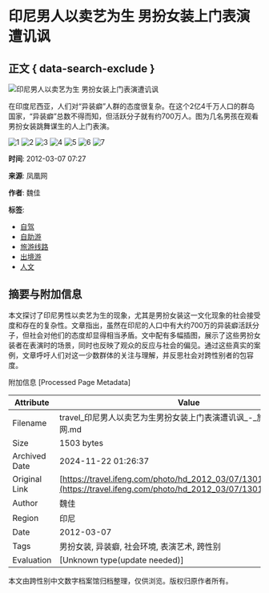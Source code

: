 # 印尼男人以卖艺为生 男扮女装上门表演遭讥讽

## 正文 { data-search-exclude }


![印尼男人以卖艺为生 男扮女装上门表演遭讥讽](http://y0.ifengimg.com/94bf00102138ec0a/2012/0307/rdn_4f569c8ced549.jpg)

在印度尼西亚，人们对“异装癖”人群的态度很复杂。在这个2亿4千万人口的群岛国家，“异装癖”总数不得而知，但活跃分子就有约700万人。图为几名男孩在观看男扮女装跳舞谋生的人上门表演。

![1](http://y3.ifengimg.com/f04c9b92453d105f/2012/0307/xes_63c47af4f3d2326ded5cb5443cc89666.jpg)
![2](http://y3.ifengimg.com/f04c9b92453d105f/2012/0307/xes_e2fba96b8130eb087cc5b4ff4323c947.jpg)
![3](http://y0.ifengimg.com/f04c9b92453d105f/2012/0307/xes_75ecdf767b98d745c400252a73c4c1d3.jpg)
![4](http://y3.ifengimg.com/f04c9b92453d105f/2012/0307/xes_b3412561be49df199fb22e6b937408c5.jpg)
![5](http://y3.ifengimg.com/f04c9b92453d105f/2012/0307/xes_08b9e7312689ef39326d20650bc5c871.jpg)
![6](http://y0.ifengimg.com/f04c9b92453d105f/2012/0307/xes_88c21d6f04fdc0f2c8c11a8cd2c25103.jpg)
![7](http://y1.ifengimg.com/f04c9b92453d105f/2012/0307/xes_c65fa44ae974e44fc1795ac27d8c6d26.jpg)

**时间**: 2012-03-07 07:27

**来源**: 凤凰网

**作者**: 魏佳

**标签**: 
- [自驾](http://fashion.ifeng.com/travel/4111/1/)
- [自助游](http://fashion.ifeng.com/travel/4109/1/)
- [旅游线路](http://fashion.ifeng.com/travel/4107/1/)
- [出境游](http://fashion.ifeng.com/travel/4105/1/)
- [人文](http://fashion.ifeng.com/travel/4103/1/)

## 摘要与附加信息

<!-- tcd_abstract -->
本文探讨了印尼男性以卖艺为生的现象，尤其是男扮女装这一文化现象的社会接受度和存在的复杂性。文章指出，虽然在印尼的人口中有大约700万的异装癖活跃分子，但社会对他们的态度却显得相当矛盾。文中配有多幅插图，展示了这些男扮女装者在表演时的场景，同时也反映了观众的反应与社会的偏见。通过这些真实的案例，文章呼吁人们对这一少数群体的关注与理解，并反思社会对跨性别者的包容度。
<!-- tcd_abstract_end -->

附加信息 [Processed Page Metadata]

| Attribute       | Value                                  |
|-----------------|----------------------------------------|
| Filename        | travel_印尼男人以卖艺为生男扮女装上门表演遭讥讽_-_旅游-_凤凰网.md                             |
| Size            | 1503 bytes                           |
| Archived Date   | 2024-11-22 01:26:37                             |
| Original Link   | [https://travel.ifeng.com/photo/hd_2012_03/07/13018187_0.shtml](https://travel.ifeng.com/photo/hd_2012_03/07/13018187_0.shtml)                       |
| Author          | 魏佳                               |
| Region          | 印尼                               |
| Date            | 2012-03-07                                 |
| Tags            | 男扮女装, 异装癖, 社会环境, 表演艺术, 跨性别                                 |
| Evaluation            | [Unknown type(update needed)]                                 |
<!-- tcd_table_end -->

本文由跨性别中文数字档案馆归档整理，仅供浏览。版权归原作者所有。
